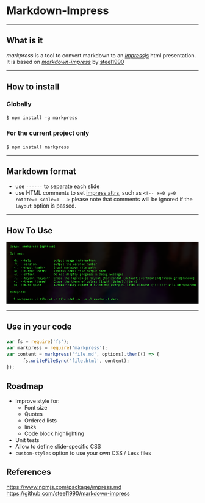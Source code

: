 <!-- x=1500, y=500, z=1500 -->
# Markdown-Impress

-----------------------------
<!-- x=500,    y=0,   scale=0.5 -->
## What is it
*markpress* is a tool to convert markdown to an [*impressjs*](https://github.com/impress/impress.js/) html presentation. It is based on [*markdown-impress*](https://github.com/steel1990/markdown-impress) by [steel1990](https://github.com/steel1990)

-----------------------------
<!-- x=2500, y=0 -->
## How to install

### Globally
`$ npm install -g markpress`

### For the current project only
`$ npm install markpress`

-----------------------------
<!-- x=3000, y=1000 -->
## Markdown format
+ use `------` to separate each slide
+ use HTML comments to set [impress attrs](https://github.com/impress/impress.js/), such as `<!-- x=0 y=0 rotate=0 scale=1 -->` please note that comments will be ignored if the `layout` option is passed.
<!-- + [this page](http://steel1990.github.io/markdown-impress/) is made by *markdown-impress* use [this markdown](https://raw.githubusercontent.com/steel1990/markdown-impress/master/README.md). -->

-----------------------------
<!-- x=1500, y=1000, rotate=90 -->
## How To Use
![How to use markpress](./markpress-help.png)

-------------------------------
<!-- x=0, y=1000 -->
## Use in your code

```js
var fs = require('fs');
var markpress = require('markpress');
var content = markpress('file.md', options).then(() => {
      fs.writeFileSync('file.html', content);
});
```

## Roadmap

- Improve style for:
  - Font size
  - Quotes
  - Ordered lists
  - links
  - Code block highlighting
- Unit tests
- Allow to define slide-specific CSS
- `custom-styles` option to use your own CSS / Less files


## References

https://www.npmjs.com/package/impress.md
https://github.com/steel1990/markdown-impress
